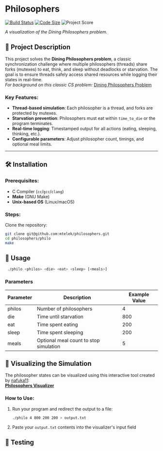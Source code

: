# Philosophers

[![Build Status](https://github.com/mtelek/philosophers/actions/workflows/build.yml/badge.svg?cache_buster=1)](https://github.com/mtelek/philosophers/actions)
[![Code Size](https://img.shields.io/github/languages/code-size/mtelek/philosophers?style=flat-square)](https://github.com/mtelek/philosophers)
![Project Score](https://img.shields.io/badge/Philosophers-100%25-brightgreen)

*A visualization of the Dining Philosophers problem.*

## 📖 Project Description
This project solves the **Dining Philosophers problem**, a classic synchronization challenge where multiple philosophers (threads) share forks (mutexes) to eat, think, and sleep without deadlocks or starvation. The goal is to ensure threads safely access shared resources while logging their states in real-time.  
*For background on this classic CS problem:* [Dining Philosophers Problem](https://en.wikipedia.org/wiki/Dining_philosophers_problem)

### Key Features:
- **Thread-based simulation**: Each philosopher is a thread, and forks are protected by mutexes.
- **Starvation prevention**: Philosophers must eat within `time_to_die` or the program terminates.
- **Real-time logging**: Timestamped output for all actions (eating, sleeping, thinking, etc.).
- **Configurable parameters**: Adjust philosopher count, timings, and optional meal limits.

---

## 🛠 Installation
### Prerequisites:
- C Compiler (`cc`/`gcc`/`clang`)
- **Make** (GNU Make)
- **Unix-based OS** (Linux/macOS)

### Steps:
  Clone the repository:
   ```bash
   git clone git@github.com:mtelek/philosophers.git
   cd philosophers/philo
   make
   ```
## 🚀 Usage
  ```bash
   ./philo <philos> <die> <eat> <sleep> [<meals>]
  ```
### Parameters
| Parameter | Description | Example Value |
|-----------|-------------|---------------|
| philos | Number of philosophers | 4 |
| die | Time until starvation | 800 |
| eat | Time spent eating | 200 |
| sleep | Time spent sleeping | 200 |
| meals | Optional meal count to stop simulation | 5 |

## 🌈 Visualizing the Simulation

The philosopher states can be visualized using this interactive tool created by [nafuka11](https://github.com/nafuka11):  
[**Philosophers Visualizer**](https://nafuka11.github.io/philosophers-visualizer/)

### How to Use:
1. Run your program and redirect the output to a file:
   ```bash
   ./philo 4 800 200 200 > output.txt
   ```
2. Paste your `output.txt` contents into the visualizer's input field
   
## 🧪 Testing
